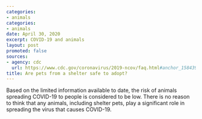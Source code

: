 ```yaml
---
categories:
- animals
categories:
- animals
date: April 30, 2020
excerpt: COVID-19 and animals
layout: post
promoted: false
sources:
- agency: cdc
  url: https://www.cdc.gov/coronavirus/2019-ncov/faq.html#anchor_1584390773118
title: Are pets from a shelter safe to adopt?
---
```


Based on the limited information available to date, the risk of animals spreading COVID-19 to people is considered to be low. There is no reason to think that any animals, including shelter pets, play a significant role in spreading the virus that causes COVID-19.
